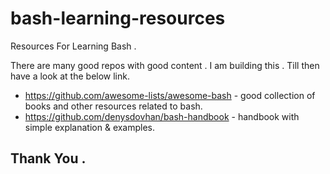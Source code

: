 # bash-learning-resources
Resources For Learning Bash .

There are many good repos with good content . I am building this . Till then have a look at the below link.
* https://github.com/awesome-lists/awesome-bash - good collection of books and other resources related to bash.
* https://github.com/denysdovhan/bash-handbook -  handbook with simple explanation & examples.

## Thank You .
